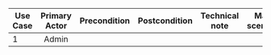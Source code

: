 | Use Case | Primary Actor | Precondition | Postcondition | Technical note | Main scenario | Alternate Scenarios |
|----------|:-------------:|:------------:|:-------------:|:--------------:|:-------------:|:-------------------:|
|    1     |     Admin     |              |               |                |               |                     |
